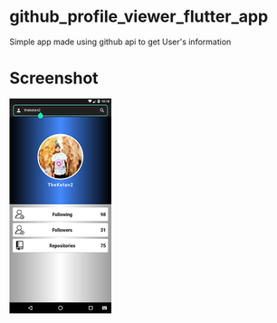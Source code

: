 # github_profile_viewer_flutter_app

Simple app made using github api to get User's information

# Screenshot

![screen-shot](assets/img/screen.png)

